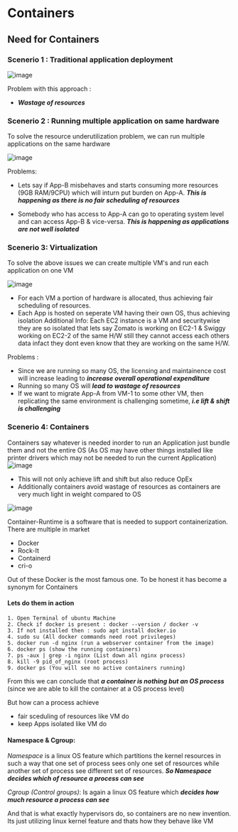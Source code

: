 # Containers

## Need for Containers


### Scenerio 1 : Traditional application deployment
![image](https://github.com/user-attachments/assets/b22141ce-95e6-4f9f-a152-62a9e6dd8c0d)

Problem with this approach : 
- ***Wastage of resources***

### Scenerio 2 : Running multiple application on same hardware

To solve the resource underutilization problem, we can run multiple applications on the same hardware

![image](https://github.com/user-attachments/assets/9705e4db-af66-4586-9177-2cc3afb6ff15)

Problems:

- Lets say if App-B misbehaves and starts consuming more resources (9GB RAM/9CPU) which will inturn put burden on App-A. ***This is happening as there is no fair scheduling of resources***

- Somebody who has access to App-A can go to operating system level and can access App-B & vice-versa. ***This is happening as applications are not well isolated***

### Scenerio 3: Virtualization

To solve the above issues we can create multiple VM's and run each application on one VM

![image](https://github.com/user-attachments/assets/464b38bc-4506-4a47-a560-0d59eb7e16a1)

- For each VM a portion of hardware is allocated, thus achieving fair scheduling of resources.
- Each App is hosted on seperate VM having their own OS, thus achieving isolation
Additional Info: Each EC2 instance is a VM and securitywise they are so isolated that lets say Zomato is working on EC2-1 & Swiggy working on EC2-2 of the same H/W still they cannot access each others data infact they dont even know that they are working on the same H/W.

Problems :
- Since we are running so many OS, the licensing and maintainence cost will increase leading to ***increase overall operational expenditure***
- Running so many OS will ***lead to wastage of resources***
- If we want to migrate App-A from VM-1 to some other VM, then replicating the same environment is challenging sometime, ***i.e lift & shift is challenging***

### Scenerio 4: Containers

Containers say whatever is needed inorder to run an Application just bundle them and not the entire OS (As OS may have other things installed like printer drivers which may not be needed to run the current Application)
![image](https://github.com/user-attachments/assets/26ccbe2a-a447-4aa7-82ac-998d5948e4aa)

- This will not only achieve lift and shift but also reduce OpEx
- Additionally containers avoid wastage of resources as containers are very much light in weight compared to OS

![image](https://github.com/user-attachments/assets/c4992af6-66e9-4f3c-b0ee-f853656eb0ec)

Container-Runtime is a software that is needed to support containerization. There are multiple in market
- Docker
- Rock-It
- Containerd
- cri-o

Out of these Docker is the most famous one. To be honest it has become a synonym for Containers

#### Lets do them in action
    1. Open Terminal of ubuntu Machine
    2. Check if docker is present : docker --version / docker -v
    3. If not installed then : sudo apt install docker.io
    4. sudo su (All docker commands need root privileges)
    5. docker run -d nginx (run a webserver container from the image)
    6. docker ps (show the running containers)
    7. ps -aux | grep -i nginx (List down all nginx process)
    8. kill -9 pid_of_nginx (root process)
    9. docker ps (You will see no active containers running)

From this we can conclude that ***a container is nothing but an OS process*** (since we are able to kill the container at a OS process level)

But how can a process achieve
- fair sceduling of resources like VM do
- keep Apps isolated like VM do

#### Namespace & Cgroup:
*Namespace* is a linux OS feature which partitions the kernel resources in such a way that one set of process sees only one set of resources while another set of process see different set of resources. ***So Namespace decides which of resource a process can see***

*Cgroup (Control groups)*: Is again a linux OS feature which ***decides how much resource a process can see***

And that is what exactly hypervisors do, so containers are no new invention. Its just utilizing linux kernel feature and thats how they behave like VM





